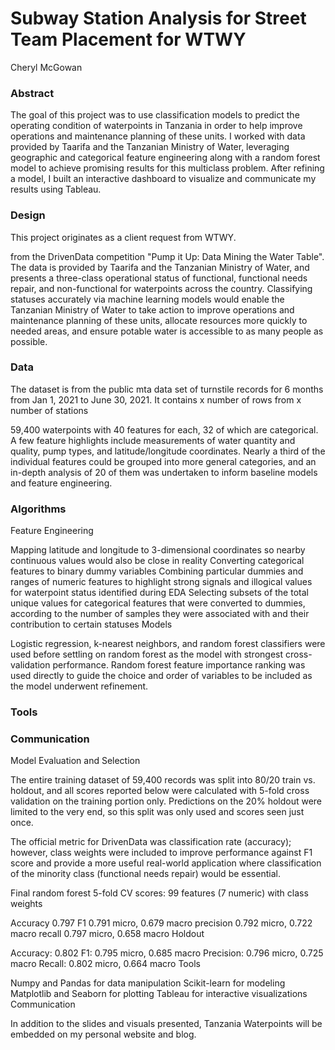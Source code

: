 # Subway Station Analysis for Street Team Placement for WTWY

Cheryl McGowan

### Abstract

The goal of this project was to use classification models to predict the operating condition of waterpoints in Tanzania in order to help improve operations and maintenance planning of these units. I worked with data provided by Taarifa and the Tanzanian Ministry of Water, leveraging geographic and categorical feature engineering along with a random forest model to achieve promising results for this multiclass problem. After refining a model, I built an interactive dashboard to visualize and communicate my results using Tableau.

### Design

This project originates as a client request from WTWY.  

from the DrivenData competition "Pump it Up: Data Mining the Water Table". The data is provided by Taarifa and the Tanzanian Ministry of Water, and presents a three-class operational status of functional, functional needs repair, and non-functional for waterpoints across the country. Classifying statuses accurately via machine learning models would enable the Tanzanian Ministry of Water to take action to improve operations and maintenance planning of these units, allocate resources more quickly to needed areas, and ensure potable water is accessible to as many people as possible.

### Data

The dataset is from the public mta data set of turnstile records for 6 months from Jan 1, 2021 to June 30, 2021.  It contains x number of rows from x number of stations 

59,400 waterpoints with 40 features for each, 32 of which are categorical. A few feature highlights include measurements of water quantity and quality, pump types, and latitude/longitude coordinates. Nearly a third of the individual features could be grouped into more general categories, and an in-depth analysis of 20 of them was undertaken to inform baseline models and feature engineering.

### Algorithms

Feature Engineering

Mapping latitude and longitude to 3-dimensional coordinates so nearby continuous values would also be close in reality
Converting categorical features to binary dummy variables
Combining particular dummies and ranges of numeric features to highlight strong signals and illogical values for waterpoint status identified during EDA
Selecting subsets of the total unique values for categorical features that were converted to dummies, according to the number of samples they were associated with and their contribution to certain statuses
Models

Logistic regression, k-nearest neighbors, and random forest classifiers were used before settling on random forest as the model with strongest cross-validation performance. Random forest feature importance ranking was used directly to guide the choice and order of variables to be included as the model underwent refinement.

### Tools

### Communication

Model Evaluation and Selection

The entire training dataset of 59,400 records was split into 80/20 train vs. holdout, and all scores reported below were calculated with 5-fold cross validation on the training portion only. Predictions on the 20% holdout were limited to the very end, so this split was only used and scores seen just once.

The official metric for DrivenData was classification rate (accuracy); however, class weights were included to improve performance against F1 score and provide a more useful real-world application where classification of the minority class (functional needs repair) would be essential.

Final random forest 5-fold CV scores: 99 features (7 numeric) with class weights

Accuracy 0.797
F1 0.791 micro, 0.679 macro
precision 0.792 micro, 0.722 macro
recall 0.797 micro, 0.658 macro
Holdout

Accuracy: 0.802
F1: 0.795 micro, 0.685 macro
Precision: 0.796 micro, 0.725 macro
Recall: 0.802 micro, 0.664 macro
Tools

Numpy and Pandas for data manipulation
Scikit-learn for modeling
Matplotlib and Seaborn for plotting
Tableau for interactive visualizations
Communication

In addition to the slides and visuals presented, Tanzania Waterpoints will be embedded on my personal website and blog.


